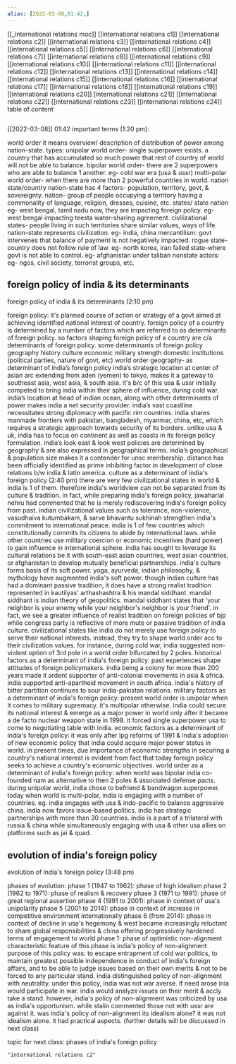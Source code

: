 ```yaml
---
alias: [2022-03-08,01:42,]
---
```

[[_international relations moc]] [[international relations c1]] [[international relations c2]] [[international relations c3]] [[international relations c4]] [[international relations c5]] [[international relations c6]] [[international relations c7]] [[international relations c8]] [[international relations c9]] [[international relations c10]]
[[international relations c11]] [[international relations c12]] [[international relations c13]] [[international relations c14]]  [[international relations c15]] [[international relations c16]] [[international relations c17]] [[international relations c18]] [[international relations c19]] [[international relations c20]]
[international relations c21]]  [[international relations c22]] [[international relations c23]] [[international relations c24]]
table of content
```toc
```

[[2022-03-08]] 01:42
important terms (1:20 pm):

world order
it means overview/ description of distribution of power among nation-state.
types:
unipolar world order- single superpower exists.
a country that has accumulated so much power that rest of country of world will not be able to balance.
bipolar world order- there are 2 superpowers who are able to balance 1 another. eg- cold war era (usa & ussr)
multi-polar world order- when there are more than 2 powerful countries in world.
nation state/country
nation-state has 4 factors- population, territory, govt, & sovereignty.
nation- group of people occupying a territory having a commonality of language, religion, dresses, cuisine, etc.
states/ state nation
eg- west bengal, tamil nadu
now, they are impacting foreign policy. eg- west bengal impacting teesta water-sharing agreement.
civilizational states- people living in such territories share similar values, ways of life.
nation-state represents civilization. eg- india, china
mercantilism: govt intervenes that balance of payment is not negatively impacted.
rogue state- country does not follow rule of law.
eg- north korea, iran
failed state-where govt is not able to control.
eg- afghanistan under taliban
nonstate actors: eg- ngos, civil society, terrorist groups, etc.

## foreign policy of india & its determinants
foreign policy of india & its determinants (2:10 pm)

foreign policy: it's planned course of action or strategy of a govt aimed at achieving identified national interest of country.
foreign policy of a country is determined by a number of factors which are referred to as determinants of foreign policy.
so factors shaping foreign policy of a country are c/a determinants of foreign policy.
some determinants of foreign policy
geography
history
culture
economic
military strength
domestic institutions (political parties, nature of govt, etc)
world order
geography- as determinant of india’s foreign policy
india’s strategic location at center of asian arc extending from aden (yemen) to tokyo, makes it a gateway to southeast asia, west asia, & south asia.
it's  b/c of this usa & ussr initially competed to bring india within their sphere of influence, during cold war.
india’s location at head of indian ocean, along with other determinants of power makes india a net security provider.
india’s vast coastline necessitates strong diplomacy with pacific rim countries.
india shares manmade frontiers with pakistan, bangladesh, myanmar, china, etc, which requires a strategic approach towards security of its borders.
unlike usa & uk, india has to focus on continent as well as coasts in its foreign policy formulation.
india’s look east & look west policies are determined by geography & are also expressed in geographical terms.
india’s geographical & population size makes it a contender for unsc membership.
distance has been officially identified as prime inhibiting factor in development of close relations b/w india & latin america.
culture as a determinant of india's foreign policy (2:40 pm)
there are very few civilizational states in world & india is 1 of them.
therefore india's worldview can not be separated from its culture & tradition.
in fact, while preparing india's foreign policy, jawaharlal nehru had commented that he is merely rediscovering india's foreign policy from past.
indian civilizational values such as tolerance, non-violence, vasudhaiva kutumbakam, & sarve bhavantu sukhinah strengthen india's commitment to international peace.
india is 1 of few countries which constitutionally commits its citizens to abide by international laws.
while other countries use military coercion or economic incentives (hard power) to gain influence in international sphere.
india has sought to leverage its cultural relations be it with south-east asian countries, west asian countries, or afghanistan to develop mutually beneficial partnerships.
india's culture forms basis of its soft power.
yoga, ayurveda, indian philosophy, & mythology have augmented india's soft power.
though indian culture has had a dominant passive tradition, it does have a strong realist tradition represented in kautilyas' arthashashtra & his mandal siddhant.
mandal siddhant is indian theory of geopolitics.
mandal siddhant states that 'your neighbor is your enemy while your neighbor's neighbor is your friend'.
in fact, we see a greater influence of realist tradition on foreign policies of bjp while congress party is reflective of more mute or passive tradition of india culture.
civilizational states like india do not merely use foreign policy to serve their national interests.
instead, they try to shape world order acc to their civilization values.
for instance, during cold war, india suggested non-violent option of 3rd pole in a world order bifurcated by 2 poles.
historical factors as a determinant of india's foreign policy:
past experiences shape attitudes of foreign policymakers.
india being a colony for more than 200 years made it ardent supporter of anti-colonial movements in asia & africa.
india supported anti-apartheid movement in south africa.
india's history of bitter partition continues to sour india-pakistan relations.
military factors as a determinant of india's foreign policy:
present world order is unipolar when it comes to military supremacy.
it's multipolar otherwise.
india could secure its national interest & emerge as a major power in world only after it became a de facto nuclear weapon state in 1998.
it forced single superpower usa to come to negotiating table with india.
economic factors as a determinant of india's foreign policy:
it was only after lpg reforms of 1991 & india's adoption of new economic policy that india could acquire major power status in world. 
in present times, due importance of economic strengths in securing a country's national interest is evident from fact that today foreign policy seeks to achieve a country's economic objectives.
world order as a determinant of india's foreign policy:
when world was bipolar india co-founded nam as alternative to then 2 poles & associated defense pacts.
during unipolar world, india chose to befriend & bandwagon superpower.
today when world is multi-polar, india is engaging with a number of countries.
eg. india engages with usa & indo-pacific to balance aggressive china.
india now favors issue-based politics.
india has strategic partnerships with more than 30 countries.
india is a part of a trilateral with russia & china while simultaneously engaging with usa & other usa allies on platforms such as jai & quad.

## evolution of india's foreign policy
evolution of india's foreign policy (3:48 pm)

phases of evolution:
phase 1 (1947 to 1962): phase of high idealism
phase 2 (1962 to 1971): phase of realism & recovery
phase 3 (1971 to 1991): phase of great regional assertion
phase 4 (1991 to 2001): phase in context of usa's unipolarity
phase 5 (2001 to 2014): phase in context of increase in competitive environment internationally
phase 6 (from 2014): phase in context of decline in usa's hegemony & west became increasingly reluctant to share global responsibilities & china offering progressively hardened terms of engagement to world
phase 1: phase of optimistic non-alignment
characteristic feature of this phase is india's policy of non-alignment
purpose of this policy was:
to escape entrapment of cold war politics,
to maintain greatest possible independence in conduct of india's foreign affairs, and
to be able to judge issues based on their own merits & not to be forced to any particular stand.
india distinguished policy of non-alignment with neutrality.
under this policy, india was not war averse. if need arose inia would participate in war.
india would analyze issues on their merit & accly take a stand.
however, india's policy of non-alignment was criticized by usa as india's opportunism.
while stalin commented those not with ussr are against it.
was india's policy of non-alignment its idealism alone?
it was not idealism alone.
it had practical aspects. (further details will be discussed in next class)

topic for next class: phases of india's foreign policy

```query
"international relations c2"
```